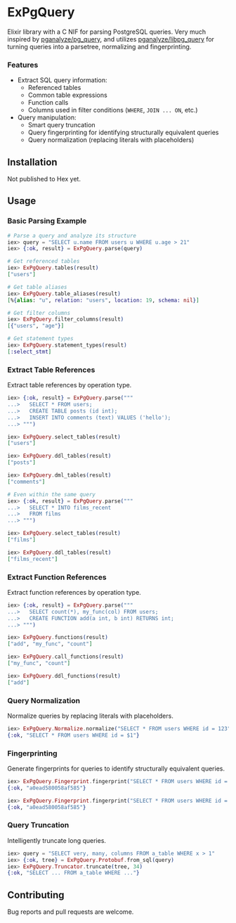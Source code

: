 # ExPgQuery

Elixir library with a C NIF for parsing PostgreSQL queries. Very much inspired by
[pganalyze/pg_query](https://github.com/pganalyze/pg_query), and utilizes
[pganalyze/libpg_query](https://github.com/pganalyze/libpg_query) for turning queries
into a parsetree, normalizing and fingerprinting.

### Features

- Extract SQL query information:
  - Referenced tables
  - Common table expressions
  - Function calls
  - Columns used in filter conditions (`WHERE`, `JOIN ... ON`, etc.)
- Query manipulation:
  - Smart query truncation
  - Query fingerprinting for identifying structurally equivalent queries
  - Query normalization (replacing literals with placeholders)

## Installation

Not published to Hex yet.

## Usage

### Basic Parsing Example

```elixir
# Parse a query and analyze its structure
iex> query = "SELECT u.name FROM users u WHERE u.age > 21"
iex> {:ok, result} = ExPgQuery.parse(query)

# Get referenced tables
iex> ExPgQuery.tables(result)
["users"]

# Get table aliases
iex> ExPgQuery.table_aliases(result)
[%{alias: "u", relation: "users", location: 19, schema: nil}]

# Get filter columns
iex> ExPgQuery.filter_columns(result)
[{"users", "age"}]

# Get statement types
iex> ExPgQuery.statement_types(result)
[:select_stmt]
```

### Extract Table References

Extract table references by operation type.

```elixir
iex> {:ok, result} = ExPgQuery.parse("""
...>   SELECT * FROM users;
...>   CREATE TABLE posts (id int);
...>   INSERT INTO comments (text) VALUES ('hello');
...> """)

iex> ExPgQuery.select_tables(result)
["users"]

iex> ExPgQuery.ddl_tables(result)
["posts"]

iex> ExPgQuery.dml_tables(result)
["comments"]

# Even within the same query
iex> {:ok, result} = ExPgQuery.parse("""
...>   SELECT * INTO films_recent
...>   FROM films
...> """)

iex> ExPgQuery.select_tables(result)
["films"]

iex> ExPgQuery.ddl_tables(result)
["films_recent"]
```

### Extract Function References

Extract function references by operation type.

```elixir
iex> {:ok, result} = ExPgQuery.parse("""
...>   SELECT count(*), my_func(col) FROM users;
...>   CREATE FUNCTION add(a int, b int) RETURNS int;
...> """)

iex> ExPgQuery.functions(result)
["add", "my_func", "count"]

iex> ExPgQuery.call_functions(result)
["my_func", "count"]

iex> ExPgQuery.ddl_functions(result)
["add"]
```

### Query Normalization

Normalize queries by replacing literals with placeholders.

```elixir
iex> ExPgQuery.Normalize.normalize("SELECT * FROM users WHERE id = 123")
{:ok, "SELECT * FROM users WHERE id = $1"}
```

### Fingerprinting

Generate fingerprints for queries to identify structurally equivalent queries.

```elixir
iex> ExPgQuery.Fingerprint.fingerprint("SELECT * FROM users WHERE id = 123")
{:ok, "a0ead580058af585"}

iex> ExPgQuery.Fingerprint.fingerprint("SELECT * FROM users WHERE id = 456")
{:ok, "a0ead580058af585"}
```

### Query Truncation

Intelligently truncate long queries.

```elixir
iex> query = "SELECT very, many, columns FROM a_table WHERE x > 1"
iex> {:ok, tree} = ExPgQuery.Protobuf.from_sql(query)
iex> ExPgQuery.Truncator.truncate(tree, 34)
{:ok, "SELECT ... FROM a_table WHERE ..."}
```

## Contributing

Bug reports and pull requests are welcome.
